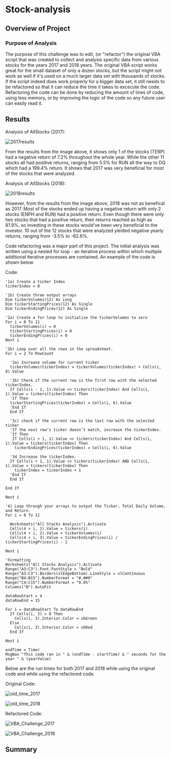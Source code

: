 # Stock-analysis


## Overview of Project

### Purpose of Analysis
The purpose of this challenge was to edit, (or "refactor") the original VBA script that was created to collect and analysis specific data from various stocks for the years 2017 and 2018 years. The original VBA script works great for the small dataset of only a dozen stocks, but the script might not work as well if it's used on a much larger data set with thousands of stocks. If the script indeed does work properly for a bigger data set, it still needs to be refactored so that it can reduce the time it takes to excecute the code. Refactoring the code can be done by reducing the amount of lines of code, using less memory, or by improving the logic of the code so any future user can easily read it.

## Results

Analysis of AllStocks (2017):

![2017results](https://user-images.githubusercontent.com/75760493/105090025-81bf6b80-5a63-11eb-9aa9-d0a05d090a5f.PNG)

From the results from the image above, it shows only 1 of the stocks (TERP) had a negative return of 7.2% throughout the whole year. While the other 11 stocks all had positive returns, ranging from 5.5% for RUN all the way to DQ which had a 199.4% return. It shows that 2017 was very beneficial for most of the stocks that were analyzed.

Analysis of AllStocks (2018):

![2018results](https://user-images.githubusercontent.com/75760493/105090281-d7941380-5a63-11eb-9523-ad6aad266829.PNG)

However, from the results from the image above, 2018 was not as benefical as 2017. Most of the stocks ended up having a negative return with only 2 stocks (ENPH and RUN) had a positive return. Even though there were only two stocks that had a positive return, their returns reached as high as 81.9%, so investing in these stocks would've been very beneficial to the investor. 10 out of the 12 stocks that were analyzed yielded negative yearly returns, ranging from -3.5% to -62.6%.


Code refactoring was a major part of this project. The initial analysis was written using a nested for loop - an iterative process within which multiple additional iterative processes are contained. An example of the code is shown below

Code:

    '1a) Create a ticker Index
    tickerIndex = 0
    
    '1b) Create three output arrays
    Dim tickerVolumes(12) As Long
    Dim tickerStartingPrices(12) As Single
    Dim tickerEndingPrices(12) As Single
    
    '2a) Create a for loop to initialize the tickerVolumes to zero
    For i = 0 To 11
      tickerVolumes(i) = 0
      tickerStartingPrices(i) = 0
      tickerEndingPrices(i) = 0
    Next i
    
    '2b) Loop over all the rows in the spreadsheet.
    For i = 2 To RowCount
    
      '3a) Increase volume for current ticker
      tickerVolumes(tickerIndex) = tickerVolumes(tickerIndex) + Cells(i, 8).Value

      '3b) Check if the current row is the first row with the selected tickerIndex.
      If Cells(i - 1, 1).Value <> tickers(tickerIndex) And Cells(i, 1).Value = tickers(tickerIndex) Then     
      'If Then
      tickerStartingPrices(tickerIndex) = Cells(i, 6).Value     
      'End If
      End If
        
      '3c) check if the current row is the last row with the selected ticker
      'If the next row’s ticker doesn’t match, increase the tickerIndex. 
      'If Then
       If Cells(i + 1, 1).Value <> tickers(tickerIndex) And Cells(i, 1).Value = tickers(tickerIndex) Then
        tickerEndingPrices(tickerIndex) = Cells(i, 6).Value

      '3d Increase the tickerIndex.
      If Cells(i + 1, 1).Value <> tickers(tickerIndex) AND Cells(i, 1).Value = tickers(tickerIndex) Then
        tickerIndex = tickerIndex + 1 
      'End If
      End If
             
    End If

    Next i
    
    '4) Loop through your arrays to output the Ticker, Total Daily Volume, and Return.
    For i = 0 To 11
        
      Worksheets("All Stocks Analysis").Activate
      Cells(4 + i, 1).Value = tickers(i)
      Cells(4 + i, 2).Value = tickerVolumes(i)
      Cells(4 + i, 3).Value = tickerEndingPrices(i) / tickerStartingPrices(i) - 1
        
    Next i
    
    'Formatting
    Worksheets("All Stocks Analysis").Activate
    Range("A3:C3").Font.FontStyle = "Bold"
    Range("A3:C3").Borders(xlEdgeBottom).LineStyle = xlContinuous
    Range("B4:B15").NumberFormat = "#,##0"
    Range("C4:C15").NumberFormat = "0.0%"
    Columns("B").AutoFit

    dataRowStart = 4
    dataRowEnd = 15

    For i = dataRowStart To dataRowEnd
      If Cells(i, 3) > 0 Then
        Cells(i, 3).Interior.Color = vbGreen
      Else
        Cells(i, 3).Interior.Color = vbRed 
      End If
        
    Next i
 
    endTime = Timer
    MsgBox "This code ran in " & (endTime - startTime) & " seconds for the year " & (yearValue)

Below are the run times for both 2017 and 2018 while using the original code and while using the refactored code.

Original Code:

![old_time_2017](https://user-images.githubusercontent.com/75760493/105074449-fd162280-5a4d-11eb-86eb-9d9b50b392a5.PNG)

![old_time_2018](https://user-images.githubusercontent.com/75760493/105074565-259e1c80-5a4e-11eb-9626-9fef607359de.PNG)


Refactored Code:

![VBA_Challenge_2017](https://user-images.githubusercontent.com/75760493/105075354-47e46a00-5a4f-11eb-9819-717f04a9676f.PNG)

![VBA_Challenge_2018](https://user-images.githubusercontent.com/75760493/105075390-529eff00-5a4f-11eb-9e68-85a86a1fc22f.PNG)



## Summary



